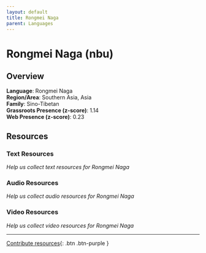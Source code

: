 ```yaml
---
layout: default
title: Rongmei Naga
parent: Languages
---
```


# Rongmei Naga (nbu)

## Overview

**Language**: Rongmei Naga  
**Region/Area**: Southern Asia, Asia  
**Family**: Sino-Tibetan  
**Grassroots Presence (z-score)**: 1.14  
**Web Presence (z-score)**: 0.23  

## Resources

### Text Resources
*Help us collect text resources for Rongmei Naga*

### Audio Resources
*Help us collect audio resources for Rongmei Naga*

### Video Resources
*Help us collect video resources for Rongmei Naga*

---

[Contribute resources](https://forms.office.com/e/1SfLJx3u1r){: .btn .btn-purple }
